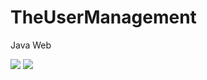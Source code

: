 # TheUserManagement
Java Web

<img src="https://img.shields.io/badge/build-passing-pink"> <img src="https://img.shields.io/badge/build-passing-E516D7">
